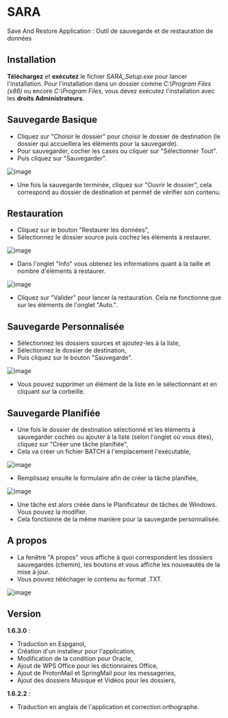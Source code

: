 # SARA
Save And Restore Application : Outil de sauvegarde et de restauration de données

## Installation
**Téléchargez** et **exécutez** le fichier *SARA_Setup.exe* pour lancer l'installation.
Pour l'installation dans un dossier comme *C:\Program Files (x86)* ou encore *C:\Program Files*, vous devez exécutez l'installation avec les **droits Administrateurs**.

## Sauvegarde Basique
- Cliquez sur "Choisir le dossier" pour choisir le dossier de destination (le dossier qui accueillera les éléments pour la sauvegarde).
- Pour sauvegarder, cocher les cases ou cliquer sur "Sélectionner Tout".
- Puis cliquez sur "Sauvegarder".

![image](https://github.com/user-attachments/assets/06e2d1bd-4e9a-4f63-ba05-a4f2b4eada9c)

- Une fois la sauvegarde terminée, cliquez sur "Ouvrir le dossier", cela correspond au dossier de destination et permet de vérifier son contenu.

## Restauration
- Cliquez sur le bouton "Restaurer les données",
- Sélectionnez le dossier source puis cochez les éléments à restaurer.

![image](https://github.com/user-attachments/assets/7eea1750-993d-482f-bc9a-515c4a0c438f)

- Dans l'onglet "Info" vous obtenez les informations quant à la taille et nombre d'éléments à restaurer.

![image](https://github.com/user-attachments/assets/42482488-fd0c-4ffa-8a4c-6bb626eb0e0b)

- Cliquez sur "Valider" pour lancer la restauration. Cela ne fonctionne que sur les éléments de l'onglet "Auto.".

## Sauvegarde Personnalisée

- Sélectionnez les dossiers sources et ajoutez-les à la liste,
- Sélectionnez le dossier de destination,
- Puis cliquez sur le bouton "Sauvegarde".

![image](https://github.com/user-attachments/assets/17eb7ee2-e468-4236-b798-38c48d49c688)

- Vous pouvez supprimer un élément de la liste en le sélectionnant et en cliquant sur la corbeille.

## Sauvegarde Planifiée
- Une fois le dossier de destination sélectionné et les éléments à sauvegarder cochés ou ajouter à la liste (selon l'onglet où vous êtes), cliquez sur "Créer une tâche planifiée",
- Cela va créer un fichier BATCH à l'emplacement l'exécutable,

![image](https://github.com/user-attachments/assets/40e210bf-e7ad-4a09-a4ab-48e931419325)

- Remplissez ensuite le formulaire afin de créer la tâche planifiée,

![image](https://github.com/user-attachments/assets/5383c20e-36a9-4dae-9fcd-37d27a930ea6)

- Une tâche est alors créée dans le Planificateur de tâches de Windows. Vous pouvez la modifier.
- Cela fonctionne de la même manière pour la sauvegarde personnalisée.

## A propos
- La fenêtre "A propos" vous affiche à quoi correspondent les dossiers sauvegardés (chemin), les boutons et vous affiche les nouveautés de la mise à jour.
- Vous pouvez téléchager le contenu au format .TXT.

![image](https://github.com/user-attachments/assets/6238706d-ec22-46d8-8ca9-6af0f3efda01)

## Version
**1.6.3.0** : 
- Traduction en Espganol,
- Création d'un installeur pour l'application,
- Modification de la condition pour Oracle,
- Ajout de WPS Office pour les dictionnaires Office,
- Ajout de ProtonMail et SpringMail pour les messageries,
- Ajout des dossiers Musique et Vidéos pour les dossiers,

**1.6.2.2** : 
- Traduction en anglais de l'application et correction orthographe.
